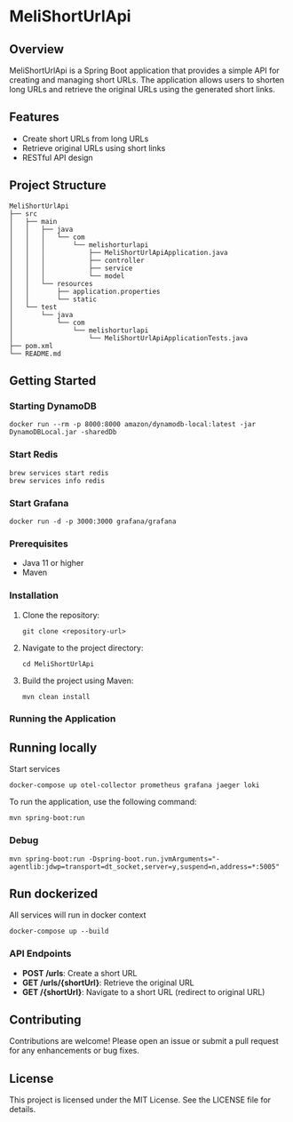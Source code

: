 # MeliShortUrlApi

## Overview
MeliShortUrlApi is a Spring Boot application that provides a simple API for creating and managing short URLs. The application allows users to shorten long URLs and retrieve the original URLs using the generated short links.

## Features
- Create short URLs from long URLs
- Retrieve original URLs using short links
- RESTful API design

## Project Structure
```
MeliShortUrlApi
├── src
│   ├── main
│   │   ├── java
│   │   │   └── com
│   │   │       └── melishorturlapi
│   │   │           ├── MeliShortUrlApiApplication.java
│   │   │           ├── controller
│   │   │           ├── service
│   │   │           └── model
│   │   └── resources
│   │       ├── application.properties
│   │       └── static
│   └── test
│       └── java
│           └── com
│               └── melishorturlapi
│                   └── MeliShortUrlApiApplicationTests.java
├── pom.xml
└── README.md
```

## Getting Started

### Starting DynamoDB
```
docker run --rm -p 8000:8000 amazon/dynamodb-local:latest -jar DynamoDBLocal.jar -sharedDb
```

### Start Redis
```
brew services start redis
brew services info redis
```

### Start Grafana
```
docker run -d -p 3000:3000 grafana/grafana
```

### Prerequisites
- Java 11 or higher
- Maven

### Installation
1. Clone the repository:
   ```
   git clone <repository-url>
   ```
2. Navigate to the project directory:
   ```
   cd MeliShortUrlApi
   ```
3. Build the project using Maven:
   ```
   mvn clean install
   ```

### Running the Application

## Running locally 
Start services
```
docker-compose up otel-collector prometheus grafana jaeger loki
```

To run the application, use the following command:
```
mvn spring-boot:run
```

### Debug 
```
mvn spring-boot:run -Dspring-boot.run.jvmArguments="-agentlib:jdwp=transport=dt_socket,server=y,suspend=n,address=*:5005"
```

## Run dockerized
All services will run in docker context
```
docker-compose up --build 
```

### API Endpoints
- **POST /urls**: Create a short URL
- **GET /urls/{shortUrl}**: Retrieve the original URL
- **GET /{shortUrl}**: Navigate to a short URL (redirect to original URL)

## Contributing
Contributions are welcome! Please open an issue or submit a pull request for any enhancements or bug fixes.

## License
This project is licensed under the MIT License. See the LICENSE file for details.
